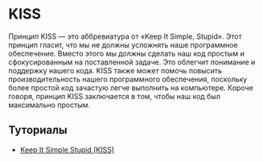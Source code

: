 # KISS
Принцип KISS — это аббревиатура от «Keep It Simple, Stupid». Этот принцип гласит, что мы не должны усложнять наше программное обеспечение. Вместо этого мы должны сделать наш код простым и сфокусированным на поставленной задаче. Это облегчит понимание и поддержку нашего кода. KISS также может помочь повысить производительность нашего программного обеспечения, поскольку более простой код зачастую легче выполнить на компьютере. Короче говоря, принцип KISS заключается в том, чтобы наш код был максимально простым.
## Туториалы
* [Keep It Simple Stupid (KISS)](http://principles-wiki.net/principles:keep_it_simple_stupid)
